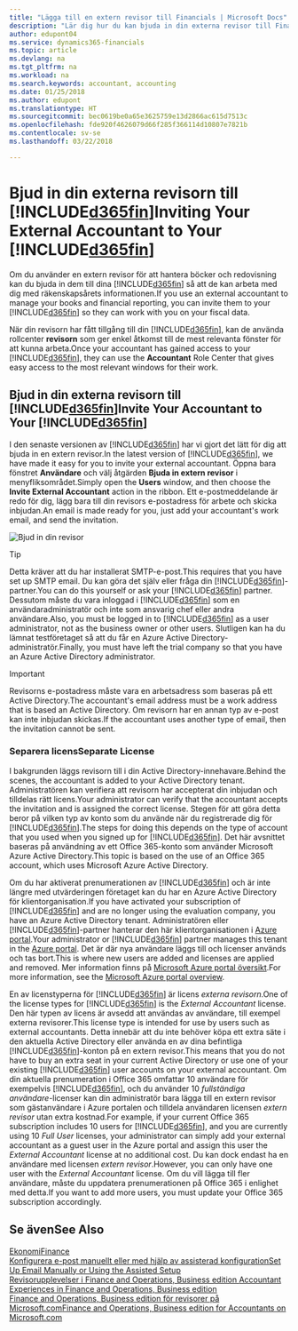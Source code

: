 ```yaml
---
title: "Lägga till en extern revisor till Financials | Microsoft Docs"
description: "Lär dig hur du kan bjuda in din externa revisor till Finance and Operations, Business edition."
author: edupont04
ms.service: dynamics365-financials
ms.topic: article
ms.devlang: na
ms.tgt_pltfrm: na
ms.workload: na
ms.search.keywords: accountant, accounting
ms.date: 01/25/2018
ms.author: edupont
ms.translationtype: HT
ms.sourcegitcommit: bec0619be0a65e3625759e13d2866ac615d7513c
ms.openlocfilehash: fde920f4626079d66f285f366114d10807e7821b
ms.contentlocale: sv-se
ms.lasthandoff: 03/22/2018

---
```

# <a name="inviting-your-external-accountant-to-your-included365finincludesd365finmdmd"></a><span data-ttu-id="8085c-103">Bjud in din externa revisorn till [!INCLUDE[d365fin](includes/d365fin_md.md)]</span><span class="sxs-lookup"><span data-stu-id="8085c-103">Inviting Your External Accountant to Your [!INCLUDE[d365fin](includes/d365fin_md.md)]</span></span>
<span data-ttu-id="8085c-104">Om du använder en extern revisor för att hantera böcker och redovisning kan du bjuda in dem till dina [!INCLUDE[d365fin](includes/d365fin_md.md)] så att de kan arbeta med dig med räkenskapsårets informationen.</span><span class="sxs-lookup"><span data-stu-id="8085c-104">If you use an external accountant to manage your books and financial reporting, you can invite them to your [!INCLUDE[d365fin](includes/d365fin_md.md)] so they can work with you on your fiscal data.</span></span>

<span data-ttu-id="8085c-105">När din revisorn har fått tillgång till din [!INCLUDE[d365fin](includes/d365fin_md.md)], kan de använda rollcenter **revisorn** som ger enkel åtkomst till de mest relevanta fönster för att kunna arbeta.</span><span class="sxs-lookup"><span data-stu-id="8085c-105">Once your accountant has gained access to your [!INCLUDE[d365fin](includes/d365fin_md.md)], they can use the **Accountant** Role Center that gives easy access to the most relevant windows for their work.</span></span>  

## <a name="invite-your-accountant-to-your-included365finincludesd365finmdmd"></a><span data-ttu-id="8085c-106">Bjud in din externa revisorn till [!INCLUDE[d365fin](includes/d365fin_md.md)]</span><span class="sxs-lookup"><span data-stu-id="8085c-106">Invite Your Accountant to Your [!INCLUDE[d365fin](includes/d365fin_md.md)]</span></span>
<span data-ttu-id="8085c-107">I den senaste versionen av [!INCLUDE[d365fin](includes/d365fin_md.md)] har vi gjort det lätt för dig att bjuda in en extern revisor.</span><span class="sxs-lookup"><span data-stu-id="8085c-107">In the latest version of [!INCLUDE[d365fin](includes/d365fin_md.md)], we have made it easy for you to invite your external accountant.</span></span> <span data-ttu-id="8085c-108">Öppna bara fönstret **Användare** och välj åtgärden **Bjuda in extern revisor** i menyfliksområdet.</span><span class="sxs-lookup"><span data-stu-id="8085c-108">Simply open the **Users** window, and then choose the **Invite External Accountant** action in the ribbon.</span></span> <span data-ttu-id="8085c-109">Ett e-postmeddelande är redo för dig, lägg bara till din revisors e-postadress för arbete och skicka inbjudan.</span><span class="sxs-lookup"><span data-stu-id="8085c-109">An email is made ready for you, just add your accountant's work email, and send the invitation.</span></span>  

![Bjud in din revisor](./media/finance-invite-accountant/invite-accountant.png)

> [!TIP]  
>  <span data-ttu-id="8085c-111">Detta kräver att du har installerat SMTP-e-post.</span><span class="sxs-lookup"><span data-stu-id="8085c-111">This requires that you have set up SMTP email.</span></span> <span data-ttu-id="8085c-112">Du kan göra det själv eller fråga din [!INCLUDE[d365fin](includes/d365fin_md.md)]-partner.</span><span class="sxs-lookup"><span data-stu-id="8085c-112">You can do this yourself or ask your [!INCLUDE[d365fin](includes/d365fin_md.md)] partner.</span></span> <span data-ttu-id="8085c-113">Dessutom måste du vara inloggad i [!INCLUDE[d365fin](includes/d365fin_md.md)] som en användaradministratör och inte som ansvarig chef eller andra användare.</span><span class="sxs-lookup"><span data-stu-id="8085c-113">Also, you must be logged in to [!INCLUDE[d365fin](includes/d365fin_md.md)] as a user administrator, not as the business owner or other users.</span></span> <span data-ttu-id="8085c-114">Slutligen kan ha du lämnat testföretaget så att du får en Azure Active Directory-administratör.</span><span class="sxs-lookup"><span data-stu-id="8085c-114">Finally, you must have left the trial company so that you have an Azure Active Directory administrator.</span></span>  

> [!IMPORTANT]  
>  <span data-ttu-id="8085c-115">Revisorns e-postadress måste vara en arbetsadress som baseras på ett Active Directory.</span><span class="sxs-lookup"><span data-stu-id="8085c-115">The accountant's email address must be a work address that is based an Active Directory.</span></span> <span data-ttu-id="8085c-116">Om revisorn har en annan typ av e-post kan inte inbjudan skickas.</span><span class="sxs-lookup"><span data-stu-id="8085c-116">If the accountant uses another type of email, then the invitation cannot be sent.</span></span>  

### <a name="separate-license"></a><span data-ttu-id="8085c-117">Separera licens</span><span class="sxs-lookup"><span data-stu-id="8085c-117">Separate License</span></span>
<span data-ttu-id="8085c-118">I bakgrunden läggs revisorn till i din Active Directory-innehavare.</span><span class="sxs-lookup"><span data-stu-id="8085c-118">Behind the scenes, the accountant is added to your Active Directory tenant.</span></span> <span data-ttu-id="8085c-119">Administratören kan verifiera att revisorn har accepterat din inbjudan och tilldelas rätt licens.</span><span class="sxs-lookup"><span data-stu-id="8085c-119">Your administrator can verify that the accountant accepts the invitation and is assigned the correct license.</span></span> <span data-ttu-id="8085c-120">Stegen för att göra detta beror på vilken typ av konto som du använde när du registrerade dig för [!INCLUDE[d365fin](includes/d365fin_md.md)].</span><span class="sxs-lookup"><span data-stu-id="8085c-120">The steps for doing this depends on the type of account that you used when you signed up for [!INCLUDE[d365fin](includes/d365fin_md.md)].</span></span> <span data-ttu-id="8085c-121">Det här avsnittet baseras på användning av ett Office 365-konto som använder Microsoft Azure Active Directory.</span><span class="sxs-lookup"><span data-stu-id="8085c-121">This topic is based on the use of an Office 365 account, which uses Microsoft Azure Active Directory.</span></span>  

<span data-ttu-id="8085c-122">Om du har aktiverat prenumerationen av [!INCLUDE[d365fin](includes/d365fin_md.md)] och är inte längre med utvärderingen företaget kan du har en Azure Active Directory för klientorganisation.</span><span class="sxs-lookup"><span data-stu-id="8085c-122">If you have activated your subscription of [!INCLUDE[d365fin](includes/d365fin_md.md)] and are no longer using the evaluation company, you have an Azure Active Directory tenant.</span></span> <span data-ttu-id="8085c-123">Administratören eller [!INCLUDE[d365fin](includes/d365fin_md.md)]-partner hanterar den här klientorganisationen i [Azure portal](https://portal.azure.com).</span><span class="sxs-lookup"><span data-stu-id="8085c-123">Your administrator or [!INCLUDE[d365fin](includes/d365fin_md.md)] partner manages this tenant in the [Azure portal](https://portal.azure.com).</span></span> <span data-ttu-id="8085c-124">Det är där nya användare läggs till och licenser används och tas bort.</span><span class="sxs-lookup"><span data-stu-id="8085c-124">This is where new users are added and licenses are applied and removed.</span></span> <span data-ttu-id="8085c-125">Mer information finns på [Microsoft Azure portal översikt](https://docs.microsoft.com/en-us/azure/azure-portal-overview).</span><span class="sxs-lookup"><span data-stu-id="8085c-125">For more information, see the [Microsoft Azure portal overview](https://docs.microsoft.com/en-us/azure/azure-portal-overview).</span></span>  

<span data-ttu-id="8085c-126">En av licenstyperna för [!INCLUDE[d365fin](includes/d365fin_md.md)] är licens *externa revisorn*.</span><span class="sxs-lookup"><span data-stu-id="8085c-126">One of the license types for [!INCLUDE[d365fin](includes/d365fin_md.md)] is the *External Accountant* license.</span></span> <span data-ttu-id="8085c-127">Den här typen av licens är avsedd att användas av användare, till exempel externa revisorer.</span><span class="sxs-lookup"><span data-stu-id="8085c-127">This license type is intended for use by users such as external accountants.</span></span> <span data-ttu-id="8085c-128">Detta innebär att du inte behöver köpa ett extra säte i den aktuella Active Directory eller använda en av dina befintliga [!INCLUDE[d365fin](includes/d365fin_md.md)]-konton på en extern revisor.</span><span class="sxs-lookup"><span data-stu-id="8085c-128">This means that you do not have to buy an extra seat in your current Active Directory or use one of your existing [!INCLUDE[d365fin](includes/d365fin_md.md)] user accounts on your external accountant.</span></span> <span data-ttu-id="8085c-129">Om din aktuella prenumeration i Office 365 omfattar 10 användare för exempelvis [!INCLUDE[d365fin](includes/d365fin_md.md)], och du använder 10 *fullständiga användare*-licenser kan din administratör bara lägga till en extern revisor som gästanvändare i Azure portalen och tilldela användaren licensen *extern revisor* utan extra kostnad.</span><span class="sxs-lookup"><span data-stu-id="8085c-129">For example, if your current Office 365 subscription includes 10 users for [!INCLUDE[d365fin](includes/d365fin_md.md)], and you are currently using 10 *Full User* licenses, your administrator can simply add your external accountant as a guest user in the Azure portal and assign this user the *External Accountant* license at no additional cost.</span></span> <span data-ttu-id="8085c-130">Du kan dock endast ha en användare med licensen *extern revisor*.</span><span class="sxs-lookup"><span data-stu-id="8085c-130">However, you can only have one user with the *External Accountant* license.</span></span> <span data-ttu-id="8085c-131">Om du vill lägga till fler användare, måste du uppdatera prenumerationen på Office 365 i enlighet med detta.</span><span class="sxs-lookup"><span data-stu-id="8085c-131">If you want to add more users, you must update your Office 365 subscription accordingly.</span></span>  

## <a name="see-also"></a><span data-ttu-id="8085c-132">Se även</span><span class="sxs-lookup"><span data-stu-id="8085c-132">See Also</span></span>
[<span data-ttu-id="8085c-133">Ekonomi</span><span class="sxs-lookup"><span data-stu-id="8085c-133">Finance</span></span>](finance.md)  
[<span data-ttu-id="8085c-134">Konfigurera e-post manuellt eller med hjälp av assisterad konfiguration</span><span class="sxs-lookup"><span data-stu-id="8085c-134">Set Up Email Manually or Using the Assisted Setup</span></span>](madeira-how-setup-email.md)  
[<span data-ttu-id="8085c-135">Revisorupplevelser i Finance and Operations, Business edition </span><span class="sxs-lookup"><span data-stu-id="8085c-135">Accountant Experiences in Finance and Operations, Business edition </span></span>](finance-accounting.md)  
[<span data-ttu-id="8085c-136">Finance and Operations, Business edition för revisorer på Microsoft.com</span><span class="sxs-lookup"><span data-stu-id="8085c-136">Finance and Operations, Business edition for Accountants on Microsoft.com</span></span>](https://www.microsoft.com/en-us/dynamics365/financial-insights-for-accountants)  

